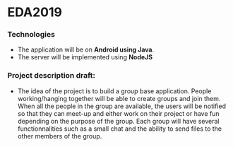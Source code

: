 # EDA2019


### Technologies
- The application will be on **Android using Java**.<br>
- The server will be implemented using **NodeJS**


### Project description draft:
- The idea of the project is to build a group base application. People working/hanging together will be able to create groups and join them. When all the people in the group are available, the users will be notified so that they can meet-up and either work on their project or have fun depending on the purpose of the group.
Each group will have several functionnalities such as a small chat and the ability to send files to the other members of the group.

